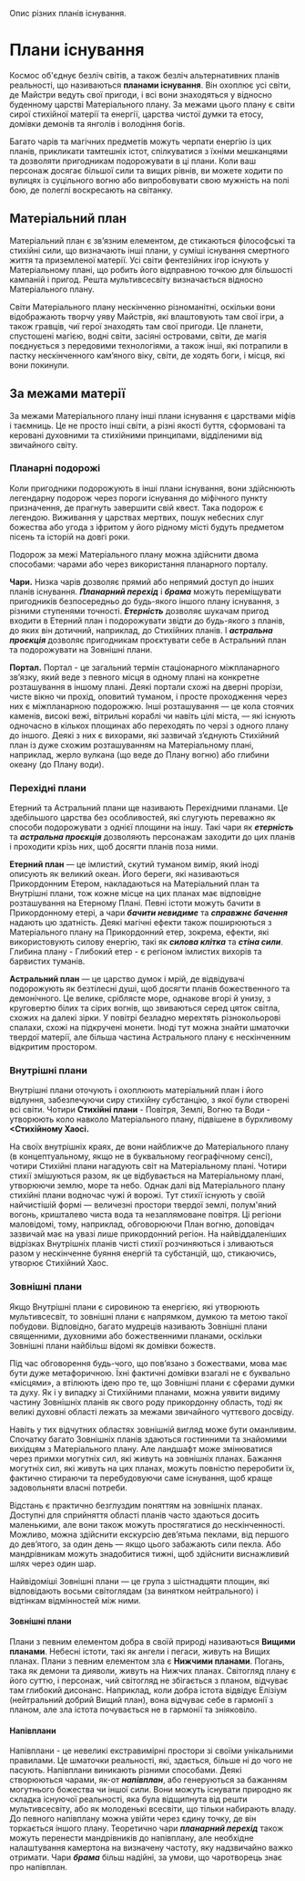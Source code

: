 Опис різних планів існування.

# Плани існування
Космос об'єднує безліч світів, а також безліч альтернативних планів реальності, що називаються **планами існування**. Він охоплює усі світи, де Майстри ведуть свої пригоди, і всі вони знаходяться у відносно буденному царстві Матеріального плану. За межами цього плану є світи сирої стихійної матерії та енергії, царства чистої думки та етосу, домівки демонів та янголів і володіння богів.

Багато чарів та магічних предметів можуть черпати енергію із цих планів, прикликати тамтешніх істот, спілкуватися з їхніми мешканцями та дозволяти пригодникам подорожувати в ці плани. Коли ваш персонаж досягає більшої сили та вищих рівнів, ви можете ходити по вулицях із суцільного вогню або випробовувати свою мужність на полі бою, де полеглі воскресають на світанку.

## Матеріальний план
Матеріальний план є зв’язним елементом, де стикаються філософські та стихійні сили, що визначають інші плани, у суміші існування смертного життя та приземленої матерії. Усі світи фентезійних ігор існують у Матеріальному плані, що робить його відправною точкою для більшості кампаній і пригод. Решта мультивсесвіту визначається відносно Матеріального плану.

Світи Матеріального плану нескінченно різноманітні, оскільки вони відображають творчу уяву Майстрів, які влаштовують там свої ігри, а також гравців, чиї герої знаходять там свої пригоди. Це планети, спустошені магією, водні світи, засіяні островами, світи, де магія поєднується з передовими технологіями, а також інші, які потрапили в пастку нескінченного кам’яного віку, світи, де ходять боги, і місця, які вони покинули.

## За межами матерії
За межами Матеріального плану інші плани існування є царствами міфів і таємниць. Це не просто інші світи, а різні якості буття, сформовані та керовані духовними та стихійними принципами, відділеними від звичайного світу.

### Планарні подорожі
Коли пригодники подорожують в інші плани існування, вони здійснюють легендарну подорож через пороги існування до міфічного пункту призначення, де прагнуть завершити свій квест. Така подорож є легендою. Виживання у царствах мертвих, пошук небесних слуг божества або угода з іфритом у його рідному місті будуть предметом пісень та історій на довгі роки.

Подорож за межі Матеріального плану можна здійснити двома способами: чарами або через використання планарного порталу.

**Чари.** Низка чарів дозволяє прямий або непрямий доступ до інших планів існування. **_Планарний перехід_** і **_брама_** можуть переміщувати пригодників безпосередньо до будь-якого іншого плану існування, з різними ступенями точності. **_Етерність_** дозволяє шукачам пригод входити в Етерний план і подорожувати звідти до будь-якого з планів, до яких він дотичний, наприклад, до Стихійних планів. І **_астральна проєкція_** дозволяє пригодникам проєктувати себе в Астральний план та подорожувати на Зовнішні плани.

**Портал.** Портал - це загальний термін стаціонарного міжпланарного зв’язку, який веде з певного місця в одному плані на конкретне розташування в іншому плані. Деякі портали схожі на дверні прорізи, чисте вікно чи прохід, оповитий туманом, і просте проходження через них є міжпланарною подорожжю. Інші розташування — це кола стоячих каменів, високі вежі, вітрильні кораблі чи навіть цілі міста, — які існують одночасно в кількох площинах або переходять по черзі з одного плану до іншого. Деякі з них є вихорами, які зазвичай з’єднують Стихійний план із дуже схожим розташуванням на Матеріальному плані, наприклад, жерло вулкана (що веде до Плану вогню) або глибини океану (до Плану води).

### Перехідні плани
Етерний та Астральний плани ще називають Перехідними планами. Це здебільшого царства без особливостей, які слугують переважно як способи подорожувати з однієї площини на іншу. Такі чари як **_етерність_** та **_астральна проєкція_** дозволяють персонажам заходити до цих планів і проходити крізь них, щоб досягти планів поза ними.

**Етерний план** — це імлистий, скутий туманом вимір, який іноді описують як великий океан. Його береги, які називаються Прикордонним Етером, накладаються на Матеріальний план та Внутрішні плани, тож кожне місце на цих планах має відповідне розташування на Етерному Плані. Певні істоти можуть бачити в Прикордонному етері, а чари **_бачити невидиме_** та **_справжнє бачення_** надають цю здатність. Деякі магічні ефекти також поширюються з Матеріального плану на Прикордонний етер, зокрема, ефекти, які використовують силову енергію, такі як **_силова клітка_** та **_стіна сили_**. Глибина плану - Глибокий етер - є регіоном імлистих вихорів та барвистих туманів.

**Астральний план** — це царство думок і мрій, де відвідувачі подорожують як безтілесні душі, щоб досягти планів божественного та демонічного. Це велике, сріблясте море, однакове вгорі й унизу, з круговертю білих та сірих вогнів, що звиваються серед цяток світла, схожих на далекі зірки. У повітрі безладно мерехтять різнокольорові спалахи, схожі на підкручені монети. Іноді тут можна знайти шматочки твердої матерії, але більша частина Астрального плану є нескінченним відкритим простором.


### Внутрішні плани
Внутрішні плани оточують і охоплюють матеріальний план і його відлуння, забезпечуючи сиру стихійну субстанцію, з якої були створені всі світи. Чотири **Стихійні плани** - Повітря, Землі, Вогню та Води - утворюють коло навколо Матеріального плану, підвішене в бурхливому **<Стихійному Хаосі.**

На своїх внутрішніх краях, де вони найближче до Матеріального плану (в концептуальному, якщо не в буквальному географічному сенсі), чотири Стихійні плани нагадують світ на Матеріальному плані. Чотири стихії змішуються разом, як це відбувається на Матеріальному плані, утворюючи землю, море та небо. Однак далі від Матеріального плану стихійні плани водночас чужі й ворожі. Тут стихії існують у своїй найчистішій формі — величезні простори твердої землі, полум'яний вогонь, кришталево чиста вода та незаплямоване повітря. Ці регіони маловідомі, тому, наприклад, обговорюючи План вогню, доповідач зазвичай має на увазі лише прикордонний регіон. На найвіддаленіших відрізках Внутрішніх планів чисті стихії розчиняються і зливаються разом у нескінченне буяння енергій та субстанцій, що, стикаючись, утворює Стихійний Хаос.

### Зовнішні плани
Якщо Внутрішні плани є сировиною та енергією, які утворюють мультивсесвіт, то зовнішні плани є напрямком, думкою та метою такої побудови. Відповідно, багато мудреців називають Зовнішні плани священними, духовними або божественними планами, оскільки Зовнішні плани найбільш відомі як домівки божеств.

Під час обговорення будь-чого, що пов’язано з божествами, мова має бути дуже метафоричною. Їхні фактичні домівки взагалі не є буквально «місцями», а втілюють ідею про те, що Зовнішні плани є сферами думки та духу. Як і у випадку зі Стихійними планами, можна уявити видиму частину Зовнішніх планів як свого роду прикордонну область, тоді як великі духовні області лежать за межами звичайного чуттєвого досвіду.

Навіть у тих відчутних областях зовнішній вигляд може бути оманливим. Спочатку багато Зовнішніх планів здаються гостинними та знайомими вихідцям з Матеріального плану. Але ландшафт може змінюватися через примхи могутніх сил, які живуть на зовнішніх планах. Бажання могутніх сил, які живуть на цих планах, можуть повністю переробити їх, фактично стираючи та перебудовуючи саме існування, щоб краще задовольняти власні потреби.

Відстань є практично безглуздим поняттям на зовнішніх планах. Доступні для сприйняття області планів часто здаються досить маленькими, але вони також можуть простягатися до нескінченності. Можливо, можна здійснити екскурсію дев’ятьма пеклами, від першого до дев’ятого, за один день — якщо цього забажають сили пекла. Або мандрівникам можуть знадобитися тижні, щоб здійснити виснажливий шлях через один шар.

Найвідоміші Зовнішні плани — це група з шістнадцяти площин, які відповідають восьми світоглядам (за винятком нейтрального) і відтінкам відмінностей між ними.

#### Зовнішні плани
Плани з певним елементом добра в своїй природі називаються **Вищими планами**. Небесні істоти, такі як ангели і пегаси, живуть на Вищих планах. Плани з певним елементом зла є **Нижчими планами**. Погань, така як демони та дияволи, живуть на Нижчих планах. Світогляд плану є його суттю, і персонаж, чий світогляд не збігається з планом, відчуває там глибокий дисонанс. Наприклад, коли добра істота відвідує Елізіум (нейтральний добрий Вищий план), вона відчуває себе в гармонії з планом, але зла істота почувається не в гармонії та зніяковіло.

#### Напівплани
Напівплани - це невеликі екстравимірні простори зі своїми унікальними правилами. Це шматочки реальності, які, здається, більше ні до чого не пасують. Напівплани виникають різними способами. Деякі створюються чарами, як-от **_напівплан_**, або генеруються за бажанням могутнього божества чи іншої сили. Вони можуть існувати природно як складка існуючої реальності, яка була відщипнута від решти мультивсесвіту, або як молоденькі всесвіти, що тільки набирають владу. До певного напівплану можна увійти через єдину точку, де він торкається іншого плану. Теоретично чари **_планарний перехід_** також можуть перенести мандрівників до напівплану, але необхідне налаштування камертона на визначену частоту, яку надзвичайно важко отримати. Чари **_брама_** більш надійні, за умови, що чаротворець знає про напівплан.
